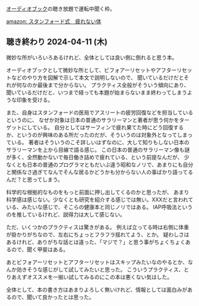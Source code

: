 [オーディオブック](%E3%82%AA%E3%83%BC%E3%83%87%E3%82%A3%E3%82%AA%E3%83%96%E3%83%83%E3%82%AF)の聴き放題で運転中聞く枠。

[amazon: スタンフォード式　疲れない体 ](https://amzn.to/3VTAaRK)

## 聴き終わり 2024-04-11 (木)

微妙な所がいろいろあるけれど、全体としては良い側に倒れると思う本。

オーディオブックとして微妙な所として、ビフォアーリセットやアフターリセットなどのやり方を図解で示して本文で説明しないので、
聞いているだけだとそれが何なのか最後まで分からない。
プラクティス全般がそういう傾向にあり、聞いているだけだと、いつまで経っても本題が始まらないまま終わってしまうような印象を受ける。

また、自身はスタンフォードの医局でアスリートの疲労回復などを担当しているというのに、
なぜか対象は日本の普通のサラリーマンと著者が思う何かをターゲットにしている。
自分としてはサーフィンで疲れ果てた時にどう回復するか、というのが興味のある所だったのだが、そういうのは対象外となってしまっている。
著者はそういうのこそ詳しいはずなのに、大して知りもしない日本のサラリーマンを上から目線で語る感じ。
この日本の普通のサラリーマン像も謎が多く、全然動かないで毎日働き詰めで疲れている、という前提なんだが、
少なくとも日本の普通のプログラマともだいぶ違う昭和なノリで、あまりにも自分と関係なさ過ぎてなんでそんな居るかどうかも分からない人の事ばかり語ってるんだ？と思ってしまう。

科学的な根拠的なものをもっと前面に押し出してくるのかと思ったが、
あまり科学感は感じない。少なくとも研究を紹介する感じでは無い。XXXだと言われている、みたいな感じで、そこらの健康本と同じノリではある。
IAP呼吸法というのを推しているけれど、説得力は大して感じない。

ただ、いくつかのプラクティスは驚きがある。
例えば立ってる時は右側に体重が掛かりがちなので、左右にちょっとフラフラ揺れてよう、とか。
疑わしさはあるけれど、ありがちな話とは違った、「マジで？」と思う事がちょくちょくあるので、聞く甲斐はある。

あとビフォアーリセットとアフターリセットはスキップみたいなのやるとか、なんか効きそうな感じがして試してみたいと思った。
こういうプラクティス、とりあえずオススメを一揃い試してみるのにこの本は悪くない気はした。

全体として、本の書き方はあまりよろしく無いけれど、情報としては面白みがあるので、聞いて良かったとは思った。